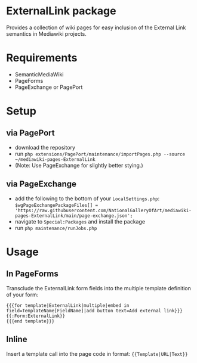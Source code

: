 # ExternalLink package

Provides a collection of wiki pages for easy inclusion of the External Link semantics in Mediawiki projects. 

# Requirements

* SemanticMediaWiki
* PageForms
* PageExchange or PagePort

# Setup

## via PagePort 

* download the repository
* run `php extensions/PagePort/maintenance/importPages.php --source ~/mediawiki-pages-ExternalLink`
* (Note: Use PageExchange for slightly better stying.)

## via PageExchange

* add the following to the bottom of your `LocalSettings.php`: `$wgPageExchangePackageFiles[] = 'https://raw.githubusercontent.com/NationalGalleryOfArt/mediawiki-pages-ExternalLink/main/page-exchange.json';`
* navigate to `Special:Packages` and install the package
* run `php maintenance/runJobs.php`

# Usage

## In PageForms

Transclude the ExternalLink form fields into the multiple template definition of your form:

```
{{{for template|ExternalLink|multiple|embed in field=TemplateName[FieldName]|add button text=Add external link}}}
{{:Form:ExternalLink}}
{{{end template}}}
```

## Inline

Insert a template call into the page code in format: `{{Template|URL|Text}}`

